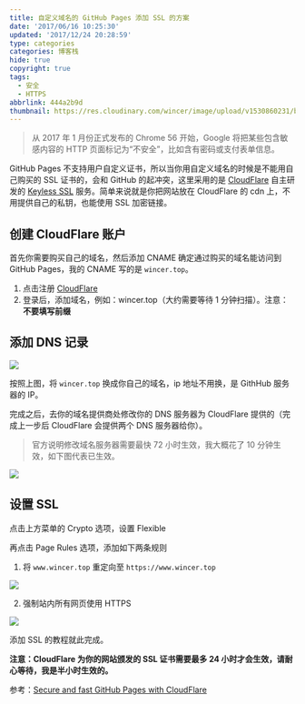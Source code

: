 ```yaml
---
title: 自定义域名的 GitHub Pages 添加 SSL 的方案
date: '2017/06/16 10:25:30'
updated: '2017/12/24 20:28:59'
type: categories
categories: 博客栈
hide: true
copyright: true
tags:
  - 安全
  - HTTPS
abbrlink: 444a2b9d
thumbnail: https://res.cloudinary.com/wincer/image/upload/v1530860231/blog/customer_ssl/cover.png
---
```


> 从 2017 年 1 月份正式发布的 Chrome 56 开始，Google 将把某些包含敏感内容的 HTTP 页面标记为“不安全”，比如含有密码或支付表单信息。

<!-- more -->

GitHub Pages 不支持用户自定义证书，所以当你用自定义域名的时候是不能用自己购买的 SSL 证书的，会和 GitHub 的起冲突，这里采用的是 [CloudFlare](https://www.cloudflare.com/) 自主研发的 [Keyless SSL](https://www.cloudflare.com/ssl/keyless-ssl/) 服务。简单来说就是你把网站放在 CloudFlare 的 cdn 上，不用提供自己的私钥，也能使用 SSL 加密链接。

## 创建 CloudFlare 账户

首先你需要购买自己的域名，然后添加 CNAME 确定通过购买的域名能访问到 GitHub Pages，我的 CNAME 写的是 `wincer.top`。

1. 点击注册 [CloudFlare](https://www.cloudflare.com/a/sign-up)
2. 登录后，添加域名，例如：wincer.top（大约需要等待 1 分钟扫描）。注意：**不要填写前缀**

## 添加 DNS 记录

![](https://res.cloudinary.com/wincer/image/upload/v1530862957/blog/customer_ssl/dns_record.png)

按照上图，将 `wincer.top` 换成你自己的域名，ip 地址不用换，是 GithHub 服务器的 IP。

完成之后，去你的域名提供商处修改你的 DNS 服务器为 CloudFlare 提供的（完成上一步后 CloudFlare 会提供两个 DNS 服务器给你）。

> 官方说明修改域名服务器需要最快 72 小时生效，我大概花了 10 分钟生效，如下图代表已生效。

![](https://res.cloudinary.com/wincer/image/upload/v1530862978/blog/customer_ssl/active.png)

## 设置 SSL

点击上方菜单的 Crypto 选项，设置 Flexible

再点击 Page Rules 选项，添加如下两条规则

1. 将 `www.wincer.top` 重定向至 `https://www.wincer.top`

![](https://res.cloudinary.com/wincer/image/upload/v1530862995/blog/customer_ssl/redirect.png)

2. 强制站内所有网页使用 HTTPS

![](https://res.cloudinary.com/wincer/image/upload/v1530863011/blog/customer_ssl/https.png)

添加 SSL 的教程就此完成。

**注意：CloudFlare 为你的网站颁发的 SSL 证书需要最多 24 小时才会生效，请耐心等待，我是半小时生效的。**

参考：[Secure and fast GitHub Pages with CloudFlare](https://blog.cloudflare.com/secure-and-fast-github-pages-with-cloudflare/)

